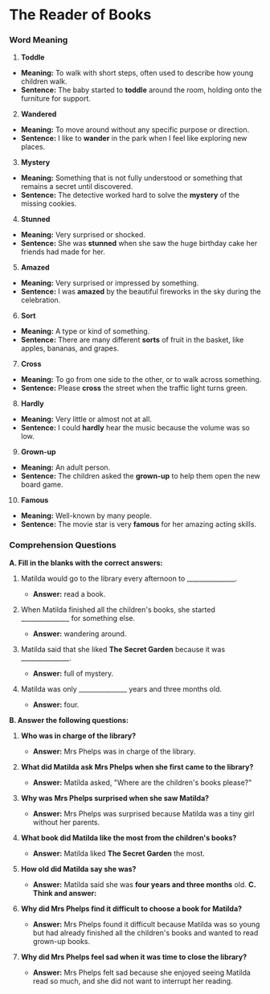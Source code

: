 # The Reader of Books

### Word Meaning

 1. **Toddle**  
   - **Meaning:** To walk with short steps, often used to describe how young children walk.
   - **Sentence:** The baby started to **toddle** around the room, holding onto the furniture for support.
 2. **Wandered**  
   - **Meaning:** To move around without any specific purpose or direction.
   - **Sentence:** I like to **wander** in the park when I feel like exploring new places.
 3. **Mystery**  
   - **Meaning:** Something that is not fully understood or something that remains a secret until discovered.
   - **Sentence:** The detective worked hard to solve the **mystery** of the missing cookies.
 4. **Stunned**  
   - **Meaning:** Very surprised or shocked.
   - **Sentence:** She was **stunned** when she saw the huge birthday cake her friends had made for her.
 5. **Amazed**  
   - **Meaning:** Very surprised or impressed by something.
   - **Sentence:** I was **amazed** by the beautiful fireworks in the sky during the celebration.
 6. **Sort**  
   - **Meaning:** A type or kind of something.
   - **Sentence:** There are many different **sorts** of fruit in the basket, like apples, bananas, and grapes.
 7. **Cross**  
   - **Meaning:** To go from one side to the other, or to walk across something.
   - **Sentence:** Please **cross** the street when the traffic light turns green.
 8. **Hardly**  
   - **Meaning:** Very little or almost not at all.
   - **Sentence:** I could **hardly** hear the music because the volume was so low.
 9. **Grown-up**  
   - **Meaning:** An adult person.
   - **Sentence:** The children asked the **grown-up** to help them open the new board game.
 10. **Famous**  
   - **Meaning:** Well-known by many people.
   - **Sentence:** The movie star is very **famous** for her amazing acting skills.

### **Comprehension Questions**

**A. Fill in the blanks with the correct answers:**

1. Matilda would go to the library every afternoon to _______________.
   - **Answer:** read a book.

2. When Matilda finished all the children's books, she started _______________ for something else.
   - **Answer:** wandering around.

3. Matilda said that she liked **The Secret Garden** because it was _______________.
   - **Answer:** full of mystery.

4. Matilda was only _______________ years and three months old.
   - **Answer:** four.
  
 **B. Answer the following questions:**

1. **Who was in charge of the library?**
   - **Answer:** Mrs Phelps was in charge of the library.

2. **What did Matilda ask Mrs Phelps when she first came to the library?**
   - **Answer:** Matilda asked, "Where are the children's books please?"

3. **Why was Mrs Phelps surprised when she saw Matilda?**
   - **Answer:** Mrs Phelps was surprised because Matilda was a tiny girl without her parents.

4. **What book did Matilda like the most from the children's books?**
   - **Answer:** Matilda liked **The Secret Garden** the most.

5. **How old did Matilda say she was?**
   - **Answer:** Matilda said she was **four years and three months** old.
 **C. Think and answer:**

1. **Why did Mrs Phelps find it difficult to choose a book for Matilda?**
   - **Answer:** Mrs Phelps found it difficult because Matilda was so young but had already finished all the children's books and wanted to read grown-up books.

2. **Why did Mrs Phelps feel sad when it was time to close the library?**
   - **Answer:** Mrs Phelps felt sad because she enjoyed seeing Matilda read so much, and she did not want to interrupt her reading.
